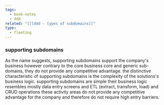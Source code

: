 ```yaml
---
tags:
  - book-notes
  - ddd
related: "[[lddd - types of subdomains]]"
type:
  - fleeting
---
```


### **supporting subdomains** 
As the name suggests, supporting subdomains support the company's business however contrary to the core business core and generic sub-domains, they do not provide any competitive advantage.
the distinctive characteristic of supporting subdomains is the complexity of the solutions's business logic. supporting subdomains are simple their business logic resembles mostly data entry screens and ETL (extract, transform, load) and CRUD operations these activity areas do not provide any competitive advantage for the company and therefore do not require high entry barriers. 